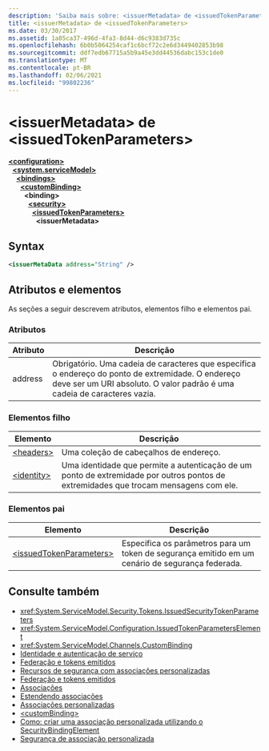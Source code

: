 ```yaml
---
description: 'Saiba mais sobre: <issuerMetadata> de <issuedTokenParameters>'
title: <issuerMetadata> de <issuedTokenParameters>
ms.date: 03/30/2017
ms.assetid: 1a85ca37-496d-4fa3-8d44-d6c9383d735c
ms.openlocfilehash: 6b0b5064254caf1c6bcf72c2e6d3449402853b98
ms.sourcegitcommit: ddf7edb67715a5b9a45e3dd44536dabc153c1de0
ms.translationtype: MT
ms.contentlocale: pt-BR
ms.lasthandoff: 02/06/2021
ms.locfileid: "99802236"
---
```

# <a name="issuermetadata-of-issuedtokenparameters"></a>\<issuerMetadata> de \<issuedTokenParameters>

[**\<configuration>**](../configuration-element.md)\
&nbsp;&nbsp;[**\<system.serviceModel>**](system-servicemodel.md)\
&nbsp;&nbsp;&nbsp;&nbsp;[**\<bindings>**](bindings.md)\
&nbsp;&nbsp;&nbsp;&nbsp;&nbsp;&nbsp;[**\<customBinding>**](custombinding.md)\
&nbsp;&nbsp;&nbsp;&nbsp;&nbsp;&nbsp;&nbsp;&nbsp;**\<binding>**\
&nbsp;&nbsp;&nbsp;&nbsp;&nbsp;&nbsp;&nbsp;&nbsp;&nbsp;&nbsp;[**\<security>**](security-of-custombinding.md)\
&nbsp;&nbsp;&nbsp;&nbsp;&nbsp;&nbsp;&nbsp;&nbsp;&nbsp;&nbsp;&nbsp;&nbsp;[**\<issuedTokenParameters>**](issuedtokenparameters.md)\
&nbsp;&nbsp;&nbsp;&nbsp;&nbsp;&nbsp;&nbsp;&nbsp;&nbsp;&nbsp;&nbsp;&nbsp;&nbsp;&nbsp;**\<issuerMetadata>**  
  
## <a name="syntax"></a>Syntax  
  
```xml  
<issuerMetaData address="String" />
```  
  
## <a name="attributes-and-elements"></a>Atributos e elementos  

 As seções a seguir descrevem atributos, elementos filho e elementos pai.  
  
### <a name="attributes"></a>Atributos  
  
|Atributo|Descrição|  
|---------------|-----------------|  
|address|Obrigatório. Uma cadeia de caracteres que especifica o endereço do ponto de extremidade. O endereço deve ser um URI absoluto. O valor padrão é uma cadeia de caracteres vazia.|  
  
### <a name="child-elements"></a>Elementos filho  
  
|Elemento|Descrição|  
|-------------|-----------------|  
|[\<headers>](headers-element.md)|Uma coleção de cabeçalhos de endereço.|  
|[\<identity>](identity.md)|Uma identidade que permite a autenticação de um ponto de extremidade por outros pontos de extremidades que trocam mensagens com ele.|  
  
### <a name="parent-elements"></a>Elementos pai  
  
|Elemento|Descrição|  
|-------------|-----------------|  
|[\<issuedTokenParameters>](issuedtokenparameters.md)|Especifica os parâmetros para um token de segurança emitido em um cenário de segurança federada.|  
  
## <a name="see-also"></a>Consulte também

- <xref:System.ServiceModel.Security.Tokens.IssuedSecurityTokenParameters>
- <xref:System.ServiceModel.Configuration.IssuedTokenParametersElement>
- <xref:System.ServiceModel.Channels.CustomBinding>
- [Identidade e autenticação de serviço](../../../wcf/feature-details/service-identity-and-authentication.md)
- [Federação e tokens emitidos](../../../wcf/feature-details/federation-and-issued-tokens.md)
- [Recursos de segurança com associações personalizadas](../../../wcf/feature-details/security-capabilities-with-custom-bindings.md)
- [Federação e tokens emitidos](../../../wcf/feature-details/federation-and-issued-tokens.md)
- [Associações](../../../wcf/bindings.md)
- [Estendendo associações](../../../wcf/extending/extending-bindings.md)
- [Associações personalizadas](../../../wcf/extending/custom-bindings.md)
- [\<customBinding>](custombinding.md)
- [Como: criar uma associação personalizada utilizando o SecurityBindingElement](../../../wcf/feature-details/how-to-create-a-custom-binding-using-the-securitybindingelement.md)
- [Segurança de associação personalizada](../../../wcf/samples/custom-binding-security.md)
